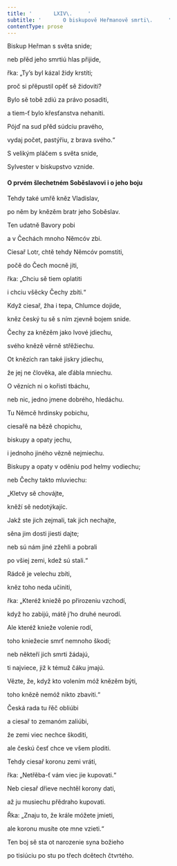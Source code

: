 ```yaml
---
title: '       LXIV\.     '
subtitle: '       O biskupově Heřmanově smrti\.     '
contentType: prose
---
```


Biskup Heřman s světa snide;

neb přěd jeho smrtiú hlas přijide,

řka: „Ty’s byl kázal židy krstíti;

proč si přěpustil opěť sě židoviti?

Bylo sě tobě zdiú za právo posaditi,

a tiem-ť bylo křesťanstva nehaniti.

Pójď na sud přěd súdciu pravého,

vydaj počet, pastýřiu, z brava svého.“

S velikým pláčem s světa snide,

Sylvester v biskupstvo vznide.

#### O prvém šlechetném Soběslavovi i o jeho boju

Tehdy také umřě kněz Vladislav,

po něm by knězěm bratr jeho Soběslav.

Ten udatně Bavory pobi

a v Čechách mnoho Němcóv zbi.

Ciesař Lotr, chtě tehdy Němcóv pomstiti,

počě do Čech mocně jiti,

řka: „Chciu sě tiem oplatiti

i chciu všěcky Čechy zbíti.“

Když ciesař, žha i tepa, Chlumce dojide,

kněz český tu sě s ním zjevně bojem snide.

Čechy za knězěm jako lvové jdiechu,

svého knězě věrně střěžiechu.

Ot knězích ran také jiskry jdiechu,

že jej ne člověka, ale ďábla mniechu.

O vězních ni o kořisti tbáchu,

neb nic, jedno jmene dobrého, hledáchu.

Tu Němcě hrdinsky pobichu,

ciesařě na bězě chopichu,

biskupy a opaty jechu,

i jednoho jiného vězně nejmiechu.

Biskupy a opaty v oděniu pod helmy vodiechu;

neb Čechy takto mluviechu:

„Kletvy sě chovájte,

kněží sě nedotýkajíc.

Jakž ste jich zejmali, tak jich nechajte,

sěna jim dosti jiesti dajte;

neb sú nám jiné zžehli a pobrali

po všiej zemi, kdež sú stali.“

Rádcě je velechu zbíti,

kněz toho neda učiniti,

řka: „Kteréž kniežě po přirozeniu vzchodí,

když ho zabijú, mátě j’ho druhé neurodí.

Ale kteréž knieže volenie rodí,

toho kniežecie smrť nemnoho škodí;

neb někteří jich smrti žádajú,

ti najviece, již k témuž čáku jmajú.

Vězte, že, když kto volením móž knězěm býti,

toho knězě nemóž nikto zbaviti.“

Česká rada tu řěč obliúbi

a ciesař to zemanóm zaliúbi,

že zemi viec nechce škoditi,

ale českú česť chce ve všem ploditi.

Tehdy ciesař koronu zemi vráti,

řka: „Netřěba-ť vám viec jie kupovati.“

Neb ciesař dřieve nechtěl korony dati,

až ju musiechu přědraho kupovati.

Řka: „Znaju to, že krále móžete jmieti,

ale koronu musíte ote mne vzieti.“

Ten boj sě sta ot narozenie syna božieho

po tisiúciu po stu po třech dcětech čtvrtého.
